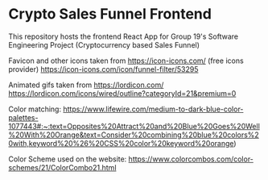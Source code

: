 # Crypto Sales Funnel Frontend

This repository hosts the frontend React App for Group 19's Software Engineering Project (Cryptocurrency based Sales Funnel)

Favicon and other icons taken from https://icon-icons.com/ (free icons provider)
https://icon-icons.com/icon/funnel-filter/53295

Animated gifs taken from https://lordicon.com/
https://lordicon.com/icons/wired/outline?categoryId=21&premium=0

Color matching: https://www.lifewire.com/medium-to-dark-blue-color-palettes-1077443#:~:text=Opposites%20Attract%20and%20Blue%20Goes%20Well%20With%20Orange&text=Consider%20combining%20blue%20colors%20with,keyword%20%26%20CSS%20color%20keyword%20orange)

Color Scheme used on the website:
https://www.colorcombos.com/color-schemes/21/ColorCombo21.html
